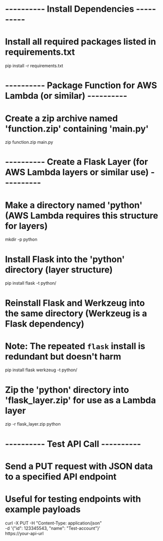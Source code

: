 # ---------- Install Dependencies ----------
# Install all required packages listed in requirements.txt
pip install -r requirements.txt


# ---------- Package Function for AWS Lambda (or similar) ----------
# Create a zip archive named 'function.zip' containing 'main.py'
zip function.zip main.py


# ---------- Create a Flask Layer (for AWS Lambda layers or similar use) ----------
# Make a directory named 'python' (AWS Lambda requires this structure for layers)
mkdir -p python

# Install Flask into the 'python' directory (layer structure)
pip install flask -t python/

# Reinstall Flask and Werkzeug into the same directory (Werkzeug is a Flask dependency)
# Note: The repeated `flask` install is redundant but doesn't harm
pip install flask werkzeug -t python/

# Zip the 'python' directory into 'flask_layer.zip' for use as a Lambda layer
zip -r flask_layer.zip python


# ---------- Test API Call ----------
# Send a PUT request with JSON data to a specified API endpoint
# Useful for testing endpoints with example payloads
curl -X PUT -H "Content-Type: application/json" \
-d '{"id": 123345543, "name": "Test-account"}' \
https://your-api-url
